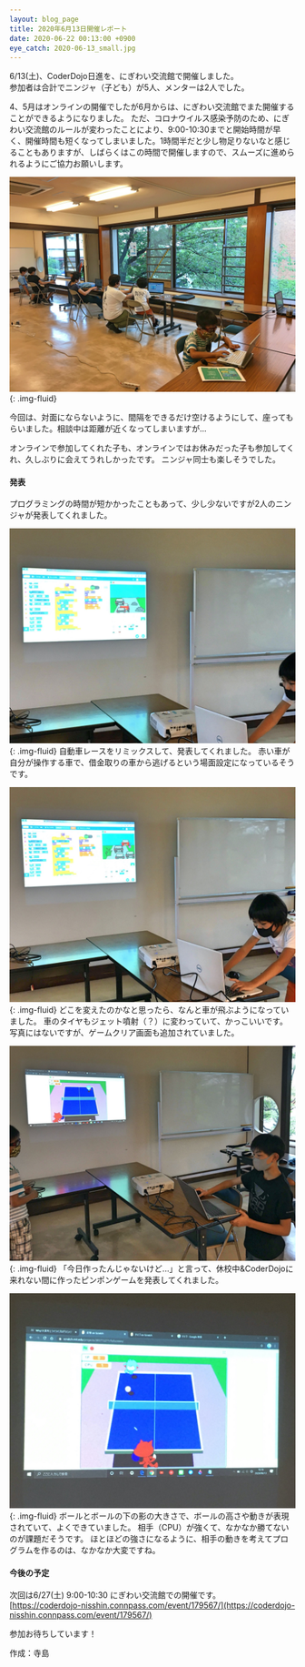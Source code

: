 ```yaml
---
layout: blog_page
title: 2020年6月13日開催レポート
date: 2020-06-22 00:13:00 +0900
eye_catch: 2020-06-13_small.jpg
---
```


6/13(土)、CoderDojo日進を、にぎわい交流館で開催しました。<br/>
参加者は合計でニンジャ（子ども）が5人、メンターは2人でした。

4、5月はオンラインの開催でしたが6月からは、にぎわい交流館でまた開催することができるようになりました。
ただ、コロナウイルス感染予防のため、にぎわい交流館のルールが変わったことにより、9:00-10:30までと開始時間が早く、開催時間も短くなってしまいました。1時間半だと少し物足りないなと感じることもありますが、しばらくはこの時間で開催しますので、スムーズに進められるようにご協力お願いします。

![会場の様子](/assets/img/2020-06-13_0.jpg){: .img-fluid}

今回は、対面にならないように、間隔をできるだけ空けるようにして、座ってもらいました。相談中は距離が近くなってしまいますが...

オンラインで参加してくれた子も、オンラインではお休みだった子も参加してくれ、久しぶりに会えてうれしかったです。
ニンジャ同士も楽しそうでした。

#### 発表

プログラミングの時間が短かかったこともあって、少し少ないですが2人のニンジャが発表してくれました。

![車のレース](/assets/img/2020-06-13_1-1.jpg){: .img-fluid}
自動車レースをリミックスして、発表してくれました。
赤い車が自分が操作する車で、借金取りの車から逃げるという場面設定になっているそうです。

![車が飛んでいるところ](/assets/img/2020-06-13_1-2.jpg){: .img-fluid}
どこを変えたのかなと思ったら、なんと車が飛ぶようになっていました。
車のタイヤもジェット噴射（？）に変わっていて、かっこいいです。
写真にはないですが、ゲームクリア画面も追加されていました。

![ピンポンゲームの発表](/assets/img/2020-06-13_2-1.jpg){: .img-fluid}
「今日作ったんじゃないけど...」と言って、休校中&CoderDojoに来れない間に作ったピンポンゲームを発表してくれました。

![ピンポンゲームの画面](/assets/img/2020-06-13_2-2.jpg){: .img-fluid}
ボールとボールの下の影の大きさで、ボールの高さや動きが表現されていて、よくできていました。
相手（CPU）が強くて、なかなか勝てないのが課題だそうです。
ほとほどの強さになるように、相手の動きを考えてプログラムを作るのは、なかなか大変ですね。

#### 今後の予定

次回は6/27(土) 9:00-10:30 にぎわい交流館での開催です。<br/>
[https://coderdojo-nisshin.connpass.com/event/179567/](https://coderdojo-nisshin.connpass.com/event/179567/)

参加お待ちしています！


作成：寺島
